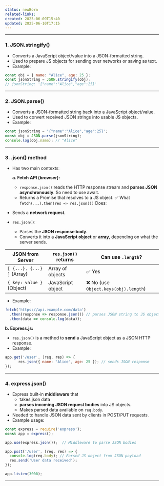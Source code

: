 ```yaml
---
status: newBorn
related-links: 
created: 2025-06-09T15:40
updated: 2025-06-10T17:15
---
```

---

### 1. JSON.stringify()

- Converts a JavaScript object/value into a JSON-formatted string.
- Used to prepare JS objects for sending over networks or saving as text.
- Example:

```js
const obj = { name: "Alice", age: 25 };
const jsonString = JSON.stringify(obj); 
// jsonString: '{"name":"Alice","age":25}'
```

---

### 2. JSON.parse()

- Converts a JSON-formatted string back into a JavaScript object/value.
- Used to convert received JSON strings into usable JS objects.
- Example:

```js
const jsonString = '{"name":"Alice","age":25}';
const obj = JSON.parse(jsonString);
console.log(obj.name); // "Alice"
```

---

### 3. .json() method

- Has two main contexts:

  **a. Fetch API (browser):**

  - `response.json()` reads the HTTP response stream and **parses JSON asynchronously**. So need to use await.
  - Returns a Promise that resolves to a JS object.
✅ What `fetch(...).then(res => res.json())` Does:
- Sends a **network request**.
- `res.json()`:
    - Parses the **JSON response body**.
    - Converts it into a **JavaScript object** or **array**, depending on what the server sends.

|JSON from Server|`res.json()` returns|Can use `.length`?|
|---|---|---|
|`[ {...}, {...} ]` (Array)|Array of objects|✅ Yes|
|`{ key: value }` (Object)|JavaScript object|❌ No (use `Object.keys(obj).length`)|

  - Example:
  ```js
  fetch('https://api.example.com/data')
    .then(response => response.json()) // parses JSON string to JS object
    .then(data => console.log(data));
  ```

  **b. Express.js:**

  - `res.json()` is a method to **send** a JavaScript object as a JSON HTTP response.
  - Example:

  ```js
  app.get('/user', (req, res) => {
	    res.json({ name: "Alice", age: 25 }); // sends JSON response
  });
  ```

---

### 4. express.json()

- Express built-in **middleware** that 
	- takes json data
	- **parses incoming JSON request bodies** into JS objects.
	- Makes parsed data available on `req.body`.
- Needed to handle JSON data sent by clients in POST/PUT requests.
- Example usage:

```js
const express = require('express');
const app = express();

app.use(express.json());  // Middleware to parse JSON bodies

app.post('/user', (req, res) => {
  console.log(req.body); // Parsed JS object from JSON payload
  res.send('User data received');
});

app.listen(3000);
```

---

